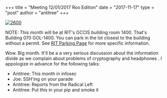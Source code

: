 +++
title =  "Meeting 12/01/2017 Roo Edition"
date = "2017-11-17"
type = "post"
author = "antitree"
+++

[![2600](/images/2600_roo.png)](images/2600_roo.png)

NOTE: This month will be at RIT's GCCIS building room 1400. That's Building 070 GOL-1400. You can park in the lot closest to the building without a permit. See [RIT Parking Page](https://www.rit.edu/fa/parking/parking) for more specific information.  

Wow. Big month. It'll be a a very serious discussion about the
information divide as we complain about problems of cryptography and
headphones . I appologize in advance for the following talks:

* Antitree: This month in infosec
* Joe: SSH'ing on your parade
* Antitree: Reports from the Radical Left
* Antitree: Put this in your pip and smoke it

